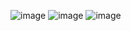 ![image](https://user-images.githubusercontent.com/81686956/122625068-95561900-d079-11eb-87e8-ed8f8072bcc4.png)
![image](https://user-images.githubusercontent.com/81686956/122625123-dbab7800-d079-11eb-9ff3-65f89544da8a.png)
![image](https://user-images.githubusercontent.com/81686956/122625136-ebc35780-d079-11eb-8a83-bc78930b6337.png)
